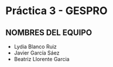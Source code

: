 # Práctica 3 - GESPRO
## NOMBRES DEL EQUIPO
- Lydia Blanco Ruiz
- Javier García Sáez
- Beatriz Llorente Garcia
